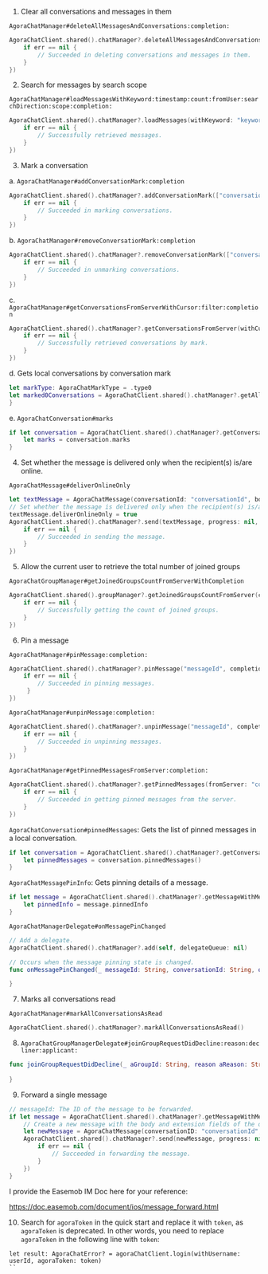 1. Clear all conversations and messages in them

`AgoraChatManager#deleteAllMessagesAndConversations:completion:`

```Swift
AgoraChatClient.shared().chatManager?.deleteAllMessagesAndConversations(true, completion: { err in
    if err == nil {
        // Succeeded in deleting conversations and messages in them.
    }
})
```

2. Search for messages by search scope

`AgoraChatManager#loadMessagesWithKeyword:timestamp:count:fromUser:searchDirection:scope:completion:`

```Swift
AgoraChatClient.shared().chatManager?.loadMessages(withKeyword: "keyword", timestamp: Int64((Date().timeIntervalSince1970 * 1000)), count: 100, fromUser: "", searchDirection: .up, scope: .content, completion: { messages, err in
    if err == nil {
        // Successfully retrieved messages.
    }
})
```

3. Mark a conversation

a. `AgoraChatManager#addConversationMark:completion`

```Swift
AgoraChatClient.shared().chatManager?.addConversationMark(["conversationId"], mark: .type0, completion: { err in
    if err == nil {
        // Succeeded in marking conversations.
    }
})
```

b. `AgoraChatManager#removeConversationMark:completion`

```Swift
AgoraChatClient.shared().chatManager?.removeConversationMark(["conversationId"], mark: .type0, completion: { err in
    if err == nil {
        // Succeeded in unmarking conversations. 
    }
})
```

c. `AgoraChatManager#getConversationsFromServerWithCursor:filter:completion`

```Swift
AgoraChatClient.shared().chatManager?.getConversationsFromServer(withCursor: "", filter: AgoraChatConversationFilter(mark: .type0, pageSize: 20), completion: { conversations, err in
    if err == nil {
        // Successfully retrieved conversations by mark.
    }
})
```

d. Gets local conversations by conversation mark

```Swift
let markType: AgoraChatMarkType = .type0
let marked0Conversations = AgoraChatClient.shared().chatManager?.getAllConversations()?.filter { $0.marks.contains(NSNumber(value: markType.rawValue))
}
```

e. `AgoraChatConversation#marks`

```Swift
if let conversation = AgoraChatClient.shared().chatManager?.getConversationWithConvId("conversationId") {
    let marks = conversation.marks
}
```

4. Set whether the message is delivered only when the recipient(s) is/are online.

`AgoraChatMessage#deliverOnlineOnly` 

```Swift
let textMessage = AgoraChatMessage(conversationId: "conversationId", body: .text(content: "hello"), ext: nil)
// Set whether the message is delivered only when the recipient(s) is/are online.
textMessage.deliverOnlineOnly = true
AgoraChatClient.shared().chatManager?.send(textMessage, progress: nil, completion: { message, err in
    if err == nil {
        // Succeeded in sending the message.
    }
})
```

5. Allow the current user to retrieve the total number of joined groups

`AgoraChatGroupManager#getJoinedGroupsCountFromServerWithCompletion`

```Swift
AgoraChatClient.shared().groupManager?.getJoinedGroupsCountFromServer(completion: { count, err in
    if err == nil {
        // Successfully getting the count of joined groups.
    }
})
```

6. Pin a message

`AgoraChatManager#pinMessage:completion:`

```Swift
AgoraChatClient.shared().chatManager?.pinMessage("messageId", completion: { message, err in
    if err == nil {
        // Succeeded in pinning messages.
     }
})
```

`AgoraChatManager#unpinMessage:completion:`

```Swift
AgoraChatClient.shared().chatManager?.unpinMessage("messageId", completion: { message, err in
    if err == nil {
        // Succeeded in unpinning messages.
    }
})
```

`AgoraChatManager#getPinnedMessagesFromServer:completion:`

```Swift
AgoraChatClient.shared().chatManager?.getPinnedMessages(fromServer: "conversationId", completion: { pinnedMessages, err in
    if err == nil {
        // Succeeded in getting pinned messages from the server.
    }
})
```

`AgoraChatConversation#pinnedMessages`: Gets the list of pinned messages in a local conversation.

```Swift
if let conversation = AgoraChatClient.shared().chatManager?.getConversationWithConvId("conversationId") {
    let pinnedMessages = conversation.pinnedMessages()
}
```

`AgoraChatMessagePinInfo`: Gets pinning details of a message.

```Swift
if let message = AgoraChatClient.shared().chatManager?.getMessageWithMessageId("messageId") {
    let pinnedInfo = message.pinnedInfo
}
```

`AgoraChatManagerDelegate#onMessagePinChanged`

```Swift
// Add a delegate.
AgoraChatClient.shared().chatManager?.add(self, delegateQueue: nil)

// Occurs when the message pinning state is changed. 
func onMessagePinChanged(_ messageId: String, conversationId: String, operation pinOperation: AgoraChatMessagePinOperation, pinInfo: AgoraChatMessagePinInfo) {

}
```

7. Marks all conversations read

`AgoraChatManager#markAllConversationsAsRead`

```Swift
AgoraChatClient.shared().chatManager?.markAllConversationsAsRead()
```

8. `AgoraChatGroupManagerDelegate#joinGroupRequestDidDecline:reason:decliner:applicant:`

```swift
func joinGroupRequestDidDecline(_ aGroupId: String, reason aReason: String?, decliner aDecliner: String?, applicant aApplicant: String) {
        
}
```    

9. Forward a single message 

```swift
// messageId: The ID of the message to be forwarded.
if let message = AgoraChatClient.shared().chatManager?.getMessageWithMessageId("messageId") {
    // Create a new message with the body and extension fields of the original message.
    let newMessage = AgoraChatMessage(conversationID: "conversationId", body: message.body, ext: message.ext)
    AgoraChatClient.shared().chatManager?.send(newMessage, progress: nil, completion: { messageResult, err in
        if err == nil {
            // Succeeded in forwarding the message.
        }
    })
}
```

I provide the Easemob IM Doc here for your reference:

https://doc.easemob.com/document/ios/message_forward.html


10. Search for `agoraToken` in the quick start and replace it with `token`, as `agoraToken` is deprecated. In other words, you need to replace `agoraToken` in the following line with `token`:

```
let result: AgoraChatError? = agoraChatClient.login(withUsername: userId, agoraToken: token)
``




